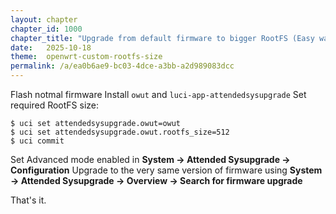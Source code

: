 ```yaml
---
layout: chapter
chapter_id: 1000
chapter_title: "Upgrade from default firmware to bigger RootFS (Easy way)"
date:   2025-10-18
theme:  openwrt-custom-rootfs-size
permalink: /a/ea0b6ae9-bc03-4dce-a3bb-a2d989083dcc
---
```


Flash notmal firmware
Install `owut` and `luci-app-attendedsysupgrade`
Set required RootFS size:

```
$ uci set attendedsysupgrade.owut=owut
$ uci set attendedsysupgrade.owut.rootfs_size=512
$ uci commit
```

Set Advanced mode enabled in **System -> Attended Sysupgrade -> Configuration**
Upgrade to the very same version of firmware using **System -> Attended Sysupgrade -> Overview -> Search for firmware upgrade**

That's it.